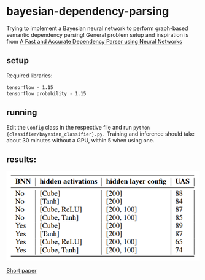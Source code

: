 # bayesian-dependency-parsing

Trying to implement a Bayesian neural network to perform graph-based semantic dependency parsing! General problem setup and inspiration  is from [A Fast and Accurate Dependency Parser using Neural Networks](https://aclanthology.org/D14-1082.pdf)

## setup

Required libraries:
```
tensorflow - 1.15
tensorflow probability - 1.15
```

## running

Edit the `Config` class in the respective file and run `python {classifier/bayesian_classifier}.py.` Training and inference should take about 30 minutes without a GPU, within 5 when using one.

## results:

![results](/results.png?raw=true "results") 


[Short paper](https://docs.google.com/viewer?url=https://raw.githubusercontent.com/TarunSunkaraneni/bayesian-dependency-parsing/master/report.pdf)
